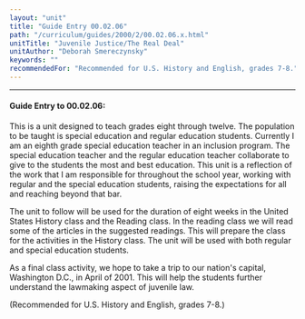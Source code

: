 ```yaml
---
layout: "unit"
title: "Guide Entry 00.02.06"
path: "/curriculum/guides/2000/2/00.02.06.x.html"
unitTitle: "Juvenile Justice/The Real Deal"
unitAuthor: "Deborah Smereczynsky"
keywords: ""
recommendedFor: "Recommended for U.S. History and English, grades 7-8."
---
```

<body>
<hr/>
 <h4>
  Guide Entry to 00.02.06:
 </h4>
 This is a unit designed to teach grades eight through twelve. The population to be taught is special education and regular education students. Currently I am an eighth grade special education teacher in an inclusion program. The special education teacher and the regular education teacher collaborate to give to the students the most and best education. This unit is a reflection of the work that I am responsible for throughout the school year, working with regular and the special education students, raising the expectations for all and reaching beyond that bar.
 <p>
  The unit to follow will be used for the duration of eight weeks in the United States History class and the Reading class. In the reading class we will read some of the articles in the suggested readings. This will prepare the class for the activities in the History class. The unit will be used with both regular and special education students.
 </p>
 <p>
  As a final class activity, we hope to take a trip to our nation's capital, Washington D.C., in April of 2001. This will help the students further understand the lawmaking aspect of juvenile law.
 </p>
 <p>
  (Recommended for U.S. History and English, grades 7-8.)
 </p>


</body>